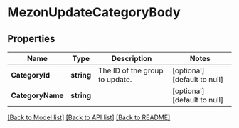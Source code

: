 # MezonUpdateCategoryBody

## Properties
Name | Type | Description | Notes
------------ | ------------- | ------------- | -------------
**CategoryId** | **string** | The ID of the group to update. | [optional] [default to null]
**CategoryName** | **string** |  | [optional] [default to null]

[[Back to Model list]](../README.md#documentation-for-models) [[Back to API list]](../README.md#documentation-for-api-endpoints) [[Back to README]](../README.md)


